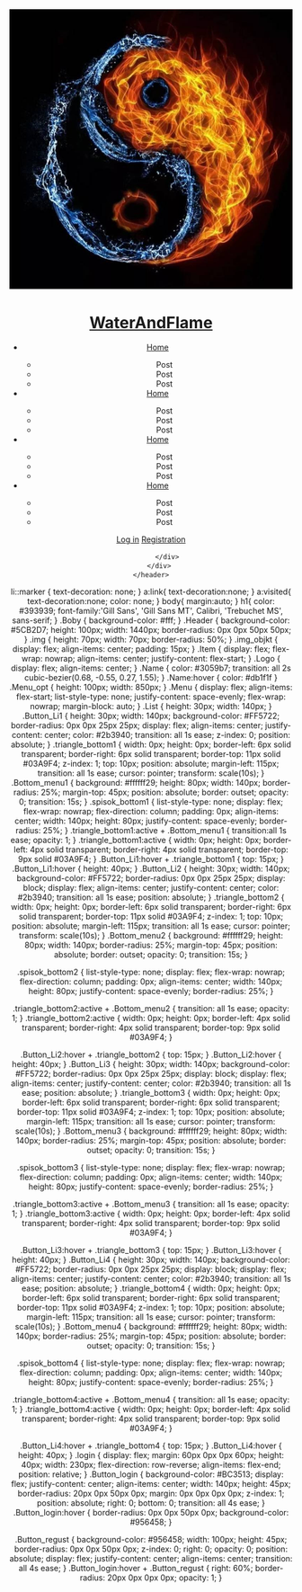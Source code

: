 ﻿<!DOCTYPE html>

<html lang="en-US" xmlns="https://nagetsun.github.io/">
<head>
    <meta charset="utf-8" />
    <title>Name</title>
    <link rel="stylesheet" href="Main.css" />
</head>
<body class="Boby">
    <header class="Header">
        <div class="Item">
            <div class="Logo">
                <div><a href="" class="img_objkt"><img src="IkonM.jpg" class="img" /></a></div>
                <a href="" ><h1 class="Name">WaterAndFlame</h1></a>
            </div>
            <div class="Menu_opt">
                <ul class="Menu">
                    <li class="List">
                        <a href="" class="Button_Li1">Home</a>
                        <div class="triangle_bottom1"></div>
                        <div class="Bottom_menu1">
                            <ul class="spisok_bottom1">
                                <li>Post</li>
                                <li>Post</li>
                                <li>Post</li>
                            </ul>
                        </div>
                    </li>
                    <li class="List">
                        <a href="" class="Button_Li2">Home</a>
                        <div class="triangle_bottom2"></div>
                        <div class="Bottom_menu2">
                            <ul class="spisok_bottom2">
                                <li>Post</li>
                                <li>Post</li>
                                <li>Post</li>
                            </ul>
                        </div>
                    </li>
                    <li class="List">
                        <a href="" class="Button_Li3">Home</a>
                        <div class="triangle_bottom3"></div>
                        <div class="Bottom_menu3">
                            <ul class="spisok_bottom3"> 
                                <li>Post</li>
                                <li>Post</li>
                                <li>Post</li>
                            </ul>
                        </div>
                    </li>
                    <li class="List">
                        <a href="" class="Button_Li4">Home</a>
                        <div class="triangle_bottom4"></div>
                        <div class="Bottom_menu4">
                            <ul class="spisok_bottom4">
                                <li>Post</li>
                                <li>Post</li>
                                <li>Post</li>
                            </ul>
                        </div>
                    </li>
                </ul>
            </div>
            <div class="login">
                <a href="" class="Button_login">Log in</a>
                <a href="" class="Button_regust">Registration</a>

            </div>
        </div>
    </header>
</body>
</html>

li::marker {
    text-decoration: none;
}
a:link{
    text-decoration:none;
}
a:visited{
    text-decoration:none;
    color: none;
}
body{
    margin:auto;
}
h1{
    color: #393939;
    font-family:'Gill Sans', 'Gill Sans MT', Calibri, 'Trebuchet MS', sans-serif;
}
.Boby {
    background-color: #fff;
}
.Header {
    background-color: #5CB2D7;
    height: 100px;
    width: 1440px;
    border-radius: 0px 0px 50px 50px;
}
.img {
    height: 70px;
    width: 70px;
    border-radius: 50%;
}
.img_objkt {
    display: flex;
    align-items: center;
    padding: 15px;
}
.Item {
    display: flex;
    flex-wrap: nowrap;
    align-items: center;
    justify-content: flex-start;
}
.Logo {
    display: flex;
    align-items: center;
}
.Name {
    color: #3059b7;
    transition: all 2s cubic-bezier(0.68, -0.55, 0.27, 1.55);
}
.Name:hover {
    color: #db1f1f
}
.Menu_opt {
    height: 100px;
    width: 850px;
}
.Menu {
    display: flex;
    align-items: flex-start;
    list-style-type: none;
    justify-content: space-evenly;
    flex-wrap: nowrap;
    margin-block: auto;
}
.List {
    height: 30px;
    width: 140px;
}
.Button_Li1 {
    height: 30px;
    width: 140px;
    background-color: #FF5722;
    border-radius: 0px 0px 25px 25px;
    display: flex;
    align-items: center;
    justify-content: center;
    color: #2b3940;
    transition: all 1s ease;
    z-index: 0;
    position: absolute;
}
.triangle_bottom1 {
    width: 0px;
    height: 0px;
    border-left: 6px solid transparent;
    border-right: 6px solid transparent;
    border-top: 11px solid #03A9F4;
    z-index: 1;
    top: 10px;
    position: absolute;
    margin-left: 115px;
    transition: all 1s ease;
    cursor: pointer;
    transform: scale(10s);
}
.Bottom_menu1 {
    background: #ffffff29;
    height: 80px;
    width: 140px;
    border-radius: 25%;
    margin-top: 45px;
    position: absolute;
    border: outset;
    opacity: 0;
    transition: 15s;
}
.spisok_bottom1 {
    list-style-type: none;
    display: flex;
    flex-wrap: nowrap;
    flex-direction: column;
    padding: 0px;
    align-items: center;
    width: 140px;
    height: 80px;
    justify-content: space-evenly;
    border-radius: 25%;
}
.triangle_bottom1:active + .Bottom_menu1 {
    transition:all 1s ease;
    opacity: 1;
}
.triangle_bottom1:active {
    width: 0px;
    height: 0px;
    border-left: 4px solid transparent;
    border-right: 4px solid transparent;
    border-top: 9px solid #03A9F4;
}
.Button_Li1:hover + .triangle_bottom1 {
    top: 15px;
}
.Button_Li1:hover {
    height: 40px;
}
.Button_Li2 {
    height: 30px;
    width: 140px;
    background-color: #FF5722;
    border-radius: 0px 0px 25px 25px;
    display: block;
    display: flex;
    align-items: center;
    justify-content: center;
    color: #2b3940;
    transition: all 1s ease;
    position: absolute;
}
.triangle_bottom2 {
    width: 0px;
    height: 0px;
    border-left: 6px solid transparent;
    border-right: 6px solid transparent;
    border-top: 11px solid #03A9F4;
    z-index: 1;
    top: 10px;
    position: absolute;
    margin-left: 115px;
    transition: all 1s ease;
    cursor: pointer;
    transform: scale(10s);
}
.Bottom_menu2 {
    background: #ffffff29;
    height: 80px;
    width: 140px;
    border-radius: 25%;
    margin-top: 45px;
    position: absolute;
    border: outset;
    opacity: 0;
    transition: 15s;
}

.spisok_bottom2 {
    list-style-type: none;
    display: flex;
    flex-wrap: nowrap;
    flex-direction: column;
    padding: 0px;
    align-items: center;
    width: 140px;
    height: 80px;
    justify-content: space-evenly;
    border-radius: 25%;
}

.triangle_bottom2:active + .Bottom_menu2 {
    transition: all 1s ease;
    opacity: 1;
}
    .triangle_bottom2:active {
        width: 0px;
        height: 0px;
        border-left: 4px solid transparent;
        border-right: 4px solid transparent;
        border-top: 9px solid #03A9F4;
    }

.Button_Li2:hover + .triangle_bottom2 {
    top: 15px;
}
.Button_Li2:hover {
    height: 40px;
}
.Button_Li3 {
    height: 30px;
    width: 140px;
    background-color: #FF5722;
    border-radius: 0px 0px 25px 25px;
    display: block;
    display: flex;
    align-items: center;
    justify-content: center;
    color: #2b3940;
    transition: all 1s ease;
    position: absolute;
}
.triangle_bottom3 {
    width: 0px;
    height: 0px;
    border-left: 6px solid transparent;
    border-right: 6px solid transparent;
    border-top: 11px solid #03A9F4;
    z-index: 1;
    top: 10px;
    position: absolute;
    margin-left: 115px;
    transition: all 1s ease;
    cursor: pointer;
    transform: scale(10s);
}
.Bottom_menu3 {
    background: #ffffff29;
    height: 80px;
    width: 140px;
    border-radius: 25%;
    margin-top: 45px;
    position: absolute;
    border: outset;
    opacity: 0;
    transition: 15s;
}

.spisok_bottom3 {
    list-style-type: none;
    display: flex;
    flex-wrap: nowrap;
    flex-direction: column;
    padding: 0px;
    align-items: center;
    width: 140px;
    height: 80px;
    justify-content: space-evenly;
    border-radius: 25%;
}

.triangle_bottom3:active + .Bottom_menu3 {
    transition: all 1s ease;
    opacity: 1;
}
    .triangle_bottom3:active {
        width: 0px;
        height: 0px;
        border-left: 4px solid transparent;
        border-right: 4px solid transparent;
        border-top: 9px solid #03A9F4;
    }

.Button_Li3:hover + .triangle_bottom3 {
    top: 15px;
}
.Button_Li3:hover {
    height: 40px;
}
.Button_Li4 {
    height: 30px;
    width: 140px;
    background-color: #FF5722;
    border-radius: 0px 0px 25px 25px;
    display: block;
    display: flex;
    align-items: center;
    justify-content: center;
    color: #2b3940;
    transition: all 1s ease;
    position: absolute;
}
.triangle_bottom4 {
    width: 0px;
    height: 0px;
    border-left: 6px solid transparent;
    border-right: 6px solid transparent;
    border-top: 11px solid #03A9F4;
    z-index: 1;
    top: 10px;
    position: absolute;
    margin-left: 115px;
    transition: all 1s ease;
    cursor: pointer;
    transform: scale(10s);
}
.Bottom_menu4 {
    background: #ffffff29;
    height: 80px;
    width: 140px;
    border-radius: 25%;
    margin-top: 45px;
    position: absolute;
    border: outset;
    opacity: 0;
    transition: 15s;
}

.spisok_bottom4 {
    list-style-type: none;
    display: flex;
    flex-wrap: nowrap;
    flex-direction: column;
    padding: 0px;
    align-items: center;
    width: 140px;
    height: 80px;
    justify-content: space-evenly;
    border-radius: 25%;
}

.triangle_bottom4:active + .Bottom_menu4 {
    transition: all 1s ease;
    opacity: 1;
}
    .triangle_bottom4:active {
        width: 0px;
        height: 0px;
        border-left: 4px solid transparent;
        border-right: 4px solid transparent;
        border-top: 9px solid #03A9F4;
    }

.Button_Li4:hover + .triangle_bottom4 {
    top: 15px;
}
.Button_Li4:hover {
    height: 40px;
}
.login {
    display: flex;
    margin: 60px 0px 0px 60px;
    height: 40px;
    width: 230px;
    flex-direction: row-reverse;
    align-items: flex-end;
    position: relative;
}
.Button_login {
    background-color: #BC3513;
    display: flex;
    justify-content: center;
    align-items: center;
    width: 140px;
    height: 45px;
    border-radius: 20px 0px 50px 0px;
    margin: 0px 0px 0px 0px;
    z-index: 1;
    position: absolute;
    right: 0;
    bottom: 0;
    transition: all 4s ease;
}
    .Button_login:hover {
        border-radius: 0px 0px 50px 0px;
        background-color: #956458;
    }

.Button_regust {
    background-color: #956458;
    width: 100px;
    height: 45px;
    border-radius: 0px 0px 50px 0px;
    z-index: 0;
    right: 0;
    opacity: 0;
    position: absolute;
    display: flex;
    justify-content: center;
    align-items: center;
    transition: all 4s ease;
}
.Button_login:hover + .Button_regust {
    right: 60%;
    border-radius: 20px 0px 0px 0px;
    opacity: 1;
}
